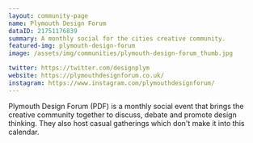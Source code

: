 ```yaml
---
layout: community-page
name: Plymouth Design Forum
dataID: 21751176839
summary: A monthly social for the cities creative community.
featured-img: plymouth-design-forum
image: /assets/img/communities/plymouth-design-forum_thumb.jpg

twitter: https://twitter.com/designplym
website: https://plymouthdesignforum.co.uk/
instagram: https://www.instagram.com/plymouthdesignforum/
---
```

Plymouth Design Forum (PDF) is a monthly social event that brings the creative
community together to discuss, debate and promote design thinking. They also host casual gatherings which don't make it into this calendar.

